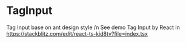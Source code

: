 # TagInput
Tag Input base on ant design style /n
See demo Tag Input by React in https://stackblitz.com/edit/react-ts-kid8tv?file=index.tsx
